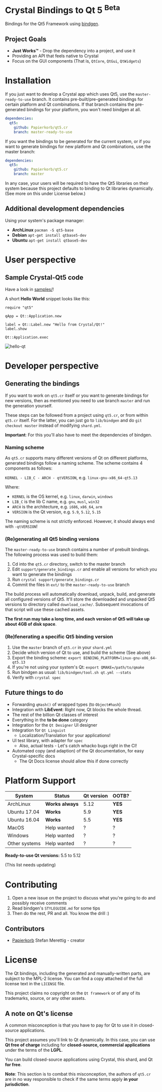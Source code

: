 # Crystal Bindings to Qt 5 <sup>Beta</sup>

Bindings for the Qt5 Framework using [bindgen](https://github.com/Papierkorb/bindgen).

## Project Goals

* **Just Works™** - Drop the dependency into a project, and use it
* Providing an API that feels native to Crystal
* Focus on the GUI components (That is, `QtCore`, `QtGui`, `QtWidgets`)

# Installation

If you just want to develop a Crystal app which uses Qt5, use the `master-ready-to-use`
branch. It contains pre-built/pre-generated bindings for certain platform and Qt
combinations. If that branch contains the pre-generated bindings for your platform,
you won't need bindgen at all.

```yaml
dependencies:
  qt5:
    github: Papierkorb/qt5.cr
    branch: master-ready-to-use
```

If you want the bindings to be generated for the current system, or if you want
to generate bindings for new platform and Qt combinations, use the master
branch:

```yaml
dependencies:
  qt5:
    github: Papierkorb/qt5.cr
    branch: master
```

In any case, your users will be required to have the Qt5 libraries on their system
because this project defaults to binding to Qt libraries dynamically. (See more
on this under License below.)

## Additional development dependencies

Using your system's package manager:

* **ArchLinux** `pacman -S qt5-base`
* **Debian** `apt-get install qtbase5-dev`
* **Ubuntu** `apt-get install qtbase5-dev`

# User perspective

## Sample Crystal-Qt5 code

Have a look in [samples/](https://github.com/Papierkorb/qt5.cr/tree/master/samples)!

A short **Hello World** snippet looks like this:

```crystal
require "qt5"

qApp = Qt::Application.new

label = Qt::Label.new "Hello from Crystal/Qt!"
label.show

Qt::Application.exec
```

![hello-qt](https://raw.githubusercontent.com/Papierkorb/qt5.cr/master/images/hello-qt.png)

# Developer perspective

## Generating the bindings

If you want to work on `qt5.cr` itself or you want to generate bindings for new
versions, then as mentioned you need to use branch `master` and run the
generation yourself.

These steps can be followed from a project using `qt5.cr`, or from within
`qt5.cr` itself.  For the latter, you can just go to `lib/bindgen` and do `git
checkout master` instead of modifying `shard.yml`.

**Important**: For this you'll also have to meet the dependencies of bindgen.

### Naming scheme

As `qt5.cr` supports many different versions of Qt on different platforms,
generated bindings follow a naming scheme.  The scheme contains 4 components
as follows:

`KERNEL - LIB_C - ARCH - qtVERSION`, e.g. `linux-gnu-x86_64-qt5.13`

Where:

* `KERNEL` is the OS kernel, e.g. `linux`, `darwin`, `windows`
* `LIB_C` is the lib C name, e.g. `gnu`, `musl`, `win32`
* `ARCH` is the architecture, e.g. `i686`, `x86_64`, `arm`
* `VERSION` is the Qt version, e.g. `5.9`, `5.12`, `5.15`

The naming scheme is not strictly enforced.  However, it should always end with
`-qtVERSION`!

### (Re)generating all Qt5 binding versions

The `master-ready-to-use` branch contains a number of prebuilt bindings.
The following process was used to build them:

1. Cd into the `qt5.cr` directory, switch to the master branch
2. Edit `support/generate_bindings.cr` and enable all versions for which you want
to generate the bindings
3. Run `crystal support/generate_bindings.cr`
4. Commit the files in `ext/` to the `master-ready-to-use` branch

The build process will automatically download, unpack, build, and generate all
configured versions of Qt5.  It'll store the downloaded and unpacked Qt5 versions
to directory called `download_cache/`.
Subsequent invocations of that script will use these cached assets.

**The first run may take a long time, and each version of Qt5 will take up about
4GB of disk space**.

### (Re)fenerating a specific Qt5 binding version

1. Use the `master` branch of `qt5.cr` in your `shard.yml`
3. Decide which version of Qt to use, and build the scheme (See above)
4. Export the binding scheme: `export BINDING_PLATFORM=linux-gnu-x86_64-qt5.13`
5. If you're not using your system's Qt: `export QMAKE=/path/to/qmake`
6. Run bindgen as usual: `lib/bindgen/tool.sh qt.yml --stats`
7. Verify with `crystal spec`

## Future things to do

* Forwarding `qHash()` of wrapped types (to `Object#hash`)
* Integration with **LibEvent**: Right now, Qt blocks the whole thread.
* The rest of the billion Qt classes of interest
* Everything in the **to be done** category
* Integration for the `Qt Designer` UI designer
* Integration for `Qt Linguist`
  * Localization/Translation for your applications!
* UI test library, with adapter for `spec`
  * Also, actual tests - Let's catch whacko bugs right in the CI!
* Automated copy (and adaption) of the Qt documentation, for easy Crystal-specific docs
  * The Qt Docs license should allow this if done correctly

# Platform Support

| System            | Status           | Qt version | OOTB?   |
| ----------------- | ---------------- | ---------- | ------- |
| ArchLinux         | **Works always** | 5.12       | **YES** |
| Ubuntu 17.04      | **Works**        | 5.9        | **YES** |
| Ubuntu 16.04      | **Works**        | 5.5        | **YES** |
| MacOS             | Help wanted      | ?          | ?       |
| Windows           | Help wanted      | ?          | ?       |
| Other systems     | Help wanted      | ?          | ?       |

**Ready-to-use Qt versions:** 5.5 to 5.12

(This list needs updating)

# Contributing

1. Open a new issue on the project to discuss what you're going to do and possibly receive comments
3. Read bindgen's `STYLEGUIDE.md` for some tips
4. Then do the rest, PR and all.  You know the drill :)

## Contributors

- [Papierkorb](https://github.com/Papierkorb) Stefan Merettig - creator

# License

The Qt bindings, including the generated and manually-written parts, are subject
to the MPL-2 license.  You can find a copy attached of the full license text in
the `LICENSE` file.

This project claims no copyright on the `Qt framework` or of any of its
trademarks, source, or any other assets.

## A note on Qt's license

A common misconception is that you have to pay for Qt to use it in closed-source
applications.

This project assumes you'll link to Qt dynamically.  In this case, you can use
**Qt free of charge** including for **closed-source, commercial applications**
under the terms of the **LGPL**.

You can build closed-source applications using Crystal, this shard, and Qt
**for free**.

**Note**: This section is to combat this misconception, the authors of `qt5.cr`
are in no way responsible to check if the same terms apply **in your jurisdiction**.
